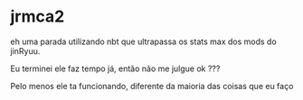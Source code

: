 # jrmca2
eh uma parada utilizando nbt que ultrapassa os stats max dos mods do jinRyuu.

Eu terminei ele faz tempo já, então não me julgue ok ???

Pelo menos ele ta funcionando, diferente da maioria das coisas que eu faço 
 

